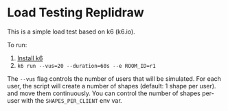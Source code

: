 # Load Testing Replidraw

This is a simple load test based on k6 (k6.io).

To run:

1. [Install k6](https://k6.io/docs/getting-started/installation/)
2. `k6 run --vus=20 --duration=60s --e ROOM_ID=r1`

The `--vus` flag controls the number of users that will be simulated. For each user, the script will create a number of shapes (default: 1 shape per user). and move them continuously. You can control the number of shapes per-user with the `SHAPES_PER_CLIENT` env var.
